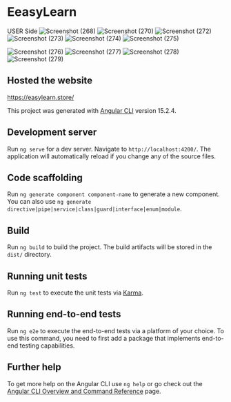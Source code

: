 # EeasyLearn
USER Side
![Screenshot (268)](https://github.com/AJNAS67/Easy-Learn/assets/70216842/f438bbe7-6461-481d-8b17-e8b28ccfd654)
![Screenshot (270)](https://github.com/AJNAS67/Easy-Learn/assets/70216842/21b5a997-68e3-42db-8b8e-0de35784eece)
![Screenshot (272)](https://github.com/AJNAS67/Easy-Learn/assets/70216842/9e2eb01c-009d-4487-afd2-2dbb69ae690f)
![Screenshot (273)](https://github.com/AJNAS67/Easy-Learn/assets/70216842/d284266a-c29c-4c5e-95e1-2247e8c7c22d)
![Screenshot (274)](https://github.com/AJNAS67/Easy-Learn/assets/70216842/2a14bf65-4278-46cf-b130-968c704c2a7c)
![Screenshot (275)](https://github.com/AJNAS67/Easy-Learn/assets/70216842/9328b4d8-dda2-4223-91b2-455525052f8f)

![Screenshot (276)](https://github.com/AJNAS67/Easy-Learn/assets/70216842/ffe4dc02-1b12-4f47-a567-fe2b3815b2e5)
![Screenshot (277)](https://github.com/AJNAS67/Easy-Learn/assets/70216842/36dab3c0-9add-44de-9e5b-4c0de925cca9)
![Screenshot (278)](https://github.com/AJNAS67/Easy-Learn/assets/70216842/be237f93-b2d6-4be2-a563-0b16b44533d2)
![Screenshot (279)](https://github.com/AJNAS67/Easy-Learn/assets/70216842/47df2137-8918-46d5-93bd-e7e484c43486)

## Hosted the website 
https://easylearn.store/

This project was generated with [Angular CLI](https://github.com/angular/angular-cli) version 15.2.4.

## Development server

Run `ng serve` for a dev server. Navigate to `http://localhost:4200/`. The application will automatically reload if you change any of the source files.

## Code scaffolding

Run `ng generate component component-name` to generate a new component. You can also use `ng generate directive|pipe|service|class|guard|interface|enum|module`.

## Build

Run `ng build` to build the project. The build artifacts will be stored in the `dist/` directory.

## Running unit tests

Run `ng test` to execute the unit tests via [Karma](https://karma-runner.github.io).

## Running end-to-end tests

Run `ng e2e` to execute the end-to-end tests via a platform of your choice. To use this command, you need to first add a package that implements end-to-end testing capabilities.

## Further help

To get more help on the Angular CLI use `ng help` or go check out the [Angular CLI Overview and Command Reference](https://angular.io/cli) page.
